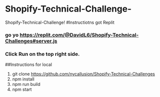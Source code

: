 # Shopify-Technical-Challenge-
Shopify-Technical-Challenge!
#Instructiotns got Replit
### go yo https://replit.com/@DavidL6/Shopify-Technical-Challenges#server.js
### Click Run on the top right side.

##Instructions for local
1. git clone https://github.com/nycallusion/Shopify-Technical-Challenges
2. npm install
3. npm run build
4. npm start
